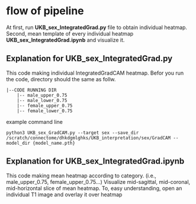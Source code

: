 # flow of pipeline 
At first, run **UKB_sex_IntegratedGrad.py** file to obtain individual heatmap. 
Second, mean template of every individual heatmap **UKB_sex_IntegratedGrad.ipynb** and visualize it. 

## Explanation for UKB_sex_IntegratedGrad.py
This code making individual IntegratedGradCAM heatmap. 
Befor you run the code, directory should the same as follw.  

```
|--CODE RUNNING DIR
    |-- male_upper_0.75
    |-- male_lower_0.75
    |-- female_upper_0.75
    |-- female_lower_0.75

```
  
example command line
```
python3 UKB_sex_GradCAM.py --target sex --save_dir /scratch/connectome/dhkdgmlghks/UKB_interpretation/sex/GradCAM --model_dir {model_name.pth}
```

## Explanation for UKB_sex_IntegratedGrad.ipynb
This code making mean heatmap according to category. (i.e., male_upper_0.75, female_upper_0.75...)
Visualize mid-sagittal, mid-coronal, mid-horizontal slice of mean heatmap. 
To, easy understanding, open an individual T1 image and overlay it over heatmap
